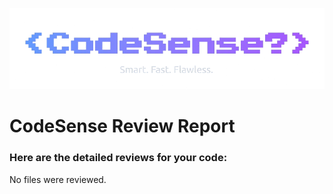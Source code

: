 <div align='center'>

![CodeSense Logo](../logo.png)

</div>

# CodeSense Review Report

### Here are the detailed reviews for your code:

No files were reviewed.

